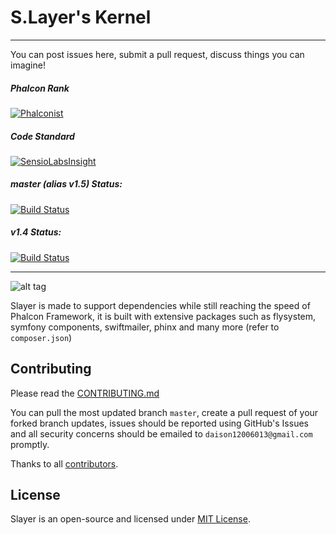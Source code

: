 # S.Layer's Kernel

---

You can post issues here, submit a pull request, discuss things you can imagine!

##### Phalcon Rank
[![Phalconist](https://phalconist.com/phalconslayer/slayer/default.svg)](https://phalconist.com/phalconslayer/slayer)

##### Code Standard
[![SensioLabsInsight](https://insight.sensiolabs.com/projects/5d5e8a5c-62e6-43cf-9d36-39f62cefdcd2/big.png)](https://insight.sensiolabs.com/projects/5d5e8a5c-62e6-43cf-9d36-39f62cefdcd2)

##### master (alias v1.5) Status:
[![Build Status](https://travis-ci.org/phalconslayer/framework.svg?branch=master)](https://travis-ci.org/phalconslayer/framework)

##### v1.4 Status:
[![Build Status](https://travis-ci.org/phalconslayer/framework.svg?branch=1.4)](https://travis-ci.org/phalconslayer/framework)

---

![alt tag](https://raw.githubusercontent.com/phalconslayer/framework/master/welcome.png)

Slayer is made to support dependencies while still reaching the speed of Phalcon Framework, it is built with extensive packages such as flysystem, symfony components, swiftmailer, phinx and many more (refer to `composer.json`)

## Contributing

Please read the [CONTRIBUTING.md](https://github.com/phalconslayer/framework/blob/master/contributing.md)

You can pull the most updated branch `master`, create a pull request of your forked branch updates, issues should be reported using GitHub's Issues and all security concerns should be emailed to `daison12006013@gmail.com` promptly.

Thanks to all [contributors](https://github.com/phalconslayer/framework/graphs/contributors).

## License

Slayer is an open-source and licensed under [MIT License](http://opensource.org/licenses/MIT).

